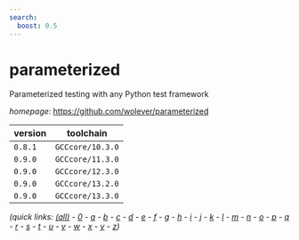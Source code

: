 ```yaml
---
search:
  boost: 0.5
---
```

# parameterized

Parameterized testing with any Python test framework

*homepage*: <https://github.com/wolever/parameterized>

version | toolchain
--------|----------
``0.8.1`` | ``GCCcore/10.3.0``
``0.9.0`` | ``GCCcore/11.3.0``
``0.9.0`` | ``GCCcore/12.3.0``
``0.9.0`` | ``GCCcore/13.2.0``
``0.9.0`` | ``GCCcore/13.3.0``


*(quick links: [(all)](../index.md) - [0](../0/index.md) - [a](../a/index.md) - [b](../b/index.md) - [c](../c/index.md) - [d](../d/index.md) - [e](../e/index.md) - [f](../f/index.md) - [g](../g/index.md) - [h](../h/index.md) - [i](../i/index.md) - [j](../j/index.md) - [k](../k/index.md) - [l](../l/index.md) - [m](../m/index.md) - [n](../n/index.md) - [o](../o/index.md) - [p](../p/index.md) - [q](../q/index.md) - [r](../r/index.md) - [s](../s/index.md) - [t](../t/index.md) - [u](../u/index.md) - [v](../v/index.md) - [w](../w/index.md) - [x](../x/index.md) - [y](../y/index.md) - [z](../z/index.md))*


